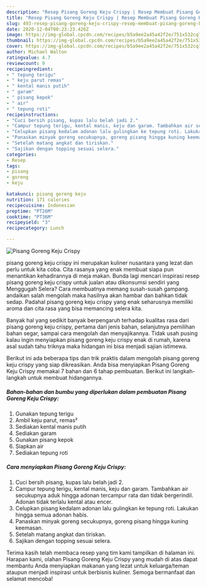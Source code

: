 ```yaml
---
description: "Resep Pisang Goreng Keju Crispy | Resep Membuat Pisang Goreng Keju Crispy Yang Mudah Dan Praktis"
title: "Resep Pisang Goreng Keju Crispy | Resep Membuat Pisang Goreng Keju Crispy Yang Mudah Dan Praktis"
slug: 493-resep-pisang-goreng-keju-crispy-resep-membuat-pisang-goreng-keju-crispy-yang-mudah-dan-praktis
date: 2020-12-04T00:23:23.426Z
image: https://img-global.cpcdn.com/recipes/b5a9ee2a45a42f2e/751x532cq70/pisang-goreng-keju-crispy-foto-resep-utama.jpg
thumbnail: https://img-global.cpcdn.com/recipes/b5a9ee2a45a42f2e/751x532cq70/pisang-goreng-keju-crispy-foto-resep-utama.jpg
cover: https://img-global.cpcdn.com/recipes/b5a9ee2a45a42f2e/751x532cq70/pisang-goreng-keju-crispy-foto-resep-utama.jpg
author: Michael Walton
ratingvalue: 4.7
reviewcount: 9
recipeingredient:
- " tepung terigu"
- " keju parut remas"
- " kental manis putih"
- " garam"
- " pisang kepok"
- " air"
- " tepung roti"
recipeinstructions:
- "Cuci bersih pisang, kupas lalu belah jadi 2."
- "Campur tepung terigu, kental manis, keju dan garam. Tambahkan air secukupnya aduk hingga adonan tercampur rata dan tidak bergerindil. Adonan tidak terlalu kental atau encer."
- "Celupkan pisang kedalam adonan lalu gulingkan ke tepung roti. Lakukan hingga semua adonan habis."
- "Panaskan minyak goreng secukupnya, goreng pisang hingga kuning keemasan."
- "Setelah matang angkat dan tiriskan."
- "Sajikan dengan topping sesuai selera."
categories:
- Resep
tags:
- pisang
- goreng
- keju

katakunci: pisang goreng keju 
nutrition: 171 calories
recipecuisine: Indonesian
preptime: "PT26M"
cooktime: "PT36M"
recipeyield: "3"
recipecategory: Lunch

---
```



![Pisang Goreng Keju Crispy](https://img-global.cpcdn.com/recipes/b5a9ee2a45a42f2e/751x532cq70/pisang-goreng-keju-crispy-foto-resep-utama.jpg)


pisang goreng keju crispy ini merupakan kuliner nusantara yang lezat dan perlu untuk kita coba. Cita rasanya yang enak membuat siapa pun menantikan kehadirannya di meja makan.
Bunda lagi mencari inspirasi resep pisang goreng keju crispy untuk jualan atau dikonsumsi sendiri yang Menggugah Selera? Cara membuatnya memang susah-susah gampang. andaikan salah mengolah maka hasilnya akan hambar dan bahkan tidak sedap. Padahal pisang goreng keju crispy yang enak seharusnya memiliki aroma dan cita rasa yang bisa memancing selera kita.

Banyak hal yang sedikit banyak berpengaruh terhadap kualitas rasa dari pisang goreng keju crispy, pertama dari jenis bahan, selanjutnya pemilihan bahan segar, sampai cara mengolah dan menyajikannya. Tidak usah pusing kalau ingin menyiapkan pisang goreng keju crispy enak di rumah, karena asal sudah tahu triknya maka hidangan ini bisa menjadi sajian istimewa.




Berikut ini ada beberapa tips dan trik praktis dalam mengolah pisang goreng keju crispy yang siap dikreasikan. Anda bisa menyiapkan Pisang Goreng Keju Crispy memakai 7 bahan dan 6 tahap pembuatan. Berikut ini langkah-langkah untuk membuat hidangannya.

<!--inarticleads1-->

##### Bahan-bahan dan bumbu yang diperlukan dalam pembuatan Pisang Goreng Keju Crispy:

1. Gunakan  tepung terigu
1. Ambil  keju parut, remas²
1. Sediakan  kental manis putih
1. Sediakan  garam
1. Gunakan  pisang kepok
1. Siapkan  air
1. Sediakan  tepung roti




<!--inarticleads2-->

##### Cara menyiapkan Pisang Goreng Keju Crispy:

1. Cuci bersih pisang, kupas lalu belah jadi 2.
1. Campur tepung terigu, kental manis, keju dan garam. Tambahkan air secukupnya aduk hingga adonan tercampur rata dan tidak bergerindil. Adonan tidak terlalu kental atau encer.
1. Celupkan pisang kedalam adonan lalu gulingkan ke tepung roti. Lakukan hingga semua adonan habis.
1. Panaskan minyak goreng secukupnya, goreng pisang hingga kuning keemasan.
1. Setelah matang angkat dan tiriskan.
1. Sajikan dengan topping sesuai selera.




Terima kasih telah membaca resep yang tim kami tampilkan di halaman ini. Harapan kami, olahan Pisang Goreng Keju Crispy yang mudah di atas dapat membantu Anda menyiapkan makanan yang lezat untuk keluarga/teman ataupun menjadi inspirasi untuk berbisnis kuliner. Semoga bermanfaat dan selamat mencoba!
